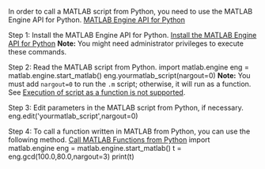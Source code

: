 In order to call a MATLAB script from Python, you need to use the MATLAB Engine API for Python. [MATLAB Engine API for Python](https://nl.mathworks.com/help/matlab/matlab-engine-for-python.html?s_tid=CRUX_lftnav)

Step 1: Install the MATLAB Engine API for Python. [Install the MATLAB Engine API for Python](https://nl.mathworks.com/help/matlab/matlab_external/install-the-matlab-engine-for-python.html)
**Note:** You might need administrator privileges to execute these commands.

Step 2: Read the MATLAB script from Python.
import matlab.engine
eng = matlab.engine.start_matlab()
eng.yourmatlab_script(nargout=0)
**Note:** You must add `nargout=0` to run the `.m` script; otherwise, it will run as a function. See [Execution of script as a function is not supported](https://nl.mathworks.com/matlabcentral/answers/816065-execution-of-script-vgg16-as-a-function-is-not-supported).

Step 3: Edit parameters in the MATLAB script from Python, if necessary.
eng.edit('yourmatlab_script',nargout=0)

Step 4: To call a function written in MATLAB from Python, you can use the following method. [Call MATLAB Functions from Python](https://nl.mathworks.com/help/matlab/matlab_external/call-matlab-functions-from-python.html)
import matlab.engine
eng = matlab.engine.start_matlab()
t = eng.gcd(100.0,80.0,nargout=3)
print(t)
